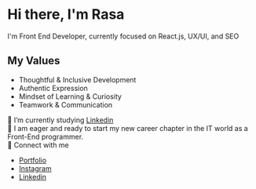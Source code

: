 # Hi there, I'm Rasa

I'm Front End Developer, currently focused on React.js, UX/UI, and SEO


## My Values

- Thoughtful & Inclusive Development
- Authentic Expression
- Mindset of Learning & Curiosity
- Teamwork & Communication


 🌱 I’m currently studying [Linkedin](https://www.linkedin.com/learning/search?entityType=COURSE&keywords=Front-end%20Development&u=42751868)<br/>
 🙌 I am eager and ready to start my new career chapter in the IT world as a Front-End programmer.<br/>
 💬 Connect with me <br/>
 - [Portfolio](https://github.com/RasaOjeriene/mywebsite.git)<br/>
 - [Instagram](https://www.instagram.coom/rasa_oj)<br/>
 - [Linkedin](https://www.linkedin.com/in/rasa-ojeriene)<br/>

